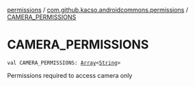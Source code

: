 [permissions](../index.md) / [com.github.kacso.androidcommons.permissions](index.md) / [CAMERA_PERMISSIONS](./-c-a-m-e-r-a_-p-e-r-m-i-s-s-i-o-n-s.md)

# CAMERA_PERMISSIONS

`val CAMERA_PERMISSIONS: `[`Array`](https://kotlinlang.org/api/latest/jvm/stdlib/kotlin/-array/index.html)`<`[`String`](https://kotlinlang.org/api/latest/jvm/stdlib/kotlin/-string/index.html)`>`

Permissions required to access camera only

